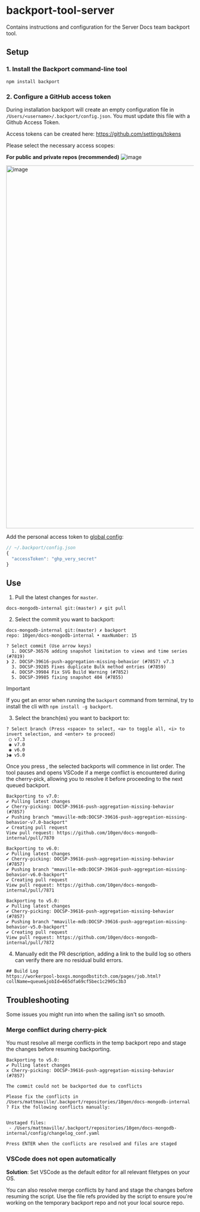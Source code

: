 # backport-tool-server

Contains instructions and configuration for the Server Docs team backport tool.

## Setup

### 1. Install the Backport command-line tool

```
npm install backport
```

### 2. Configure a GitHub access token

During installation backport will create an empty configuration file in `/Users/<username>/.backport/config.json`. You must update this file with a Github Access Token.

Access tokens can be created here: https://github.com/settings/tokens

Please select the necessary access scopes:

**For public and private repos (recommended)**
![image](https://user-images.githubusercontent.com/209966/67081197-fe93d380-f196-11e9-8891-c6ba8c4686a4.png)

<img width="971" alt="image" src="https://user-images.githubusercontent.com/7416358/226398066-54cd918e-7d5a-420b-9f84-bb34f9f43dd6.png">

Add the personal access token to [global config](https://github.com/sorenlouv/backport/blob/main/docs/config-file-options.md#global-config-backportconfigjson):

```js
// ~/.backport/config.json
{
  "accessToken": "ghp_very_secret"
}
```

## Use

1. Pull the latest changes for `master`.

```
docs-mongodb-internal git:(master) ✗ git pull
```

2. Select the commit you want to backport:

```
docs-mongodb-internal git:(master) ✗ backport
repo: 10gen/docs-mongodb-internal • maxNumber: 15

? Select commit (Use arrow keys)
  1. DOCSP-36576 adding snapshot limitation to views and time series (#7819)
❯ 2. DOCSP-39616-push-aggregation-missing-behavior (#7857) v7.3
  3. DOCSP-39285 Fixes duplicate Bulk method entries (#7859)
  4. DOCSP-39984 Fix SVG Build Warning (#7852)
  5. DOCSP-39985 fixing snapshot 404 (#7855)
```


 > [!IMPORTANT]  
 > If you get an error when running the `backport` command from terminal, try to install the cli with `npm install -g backport`.


3. Select the branch(es) you want to backport to:

```
? Select branch (Press <space> to select, <a> to toggle all, <i> to invert selection, and <enter> to proceed)
 ◯ v7.3
 ◉ v7.0
 ◉ v6.0
❯◉ v5.0
```

Once you press <enter>, the selected backports will commence in list order. The tool pauses and opens VSCode if a merge conflict is encountered during the cherry-pick, allowing you to resolve it before proceeding to the next queued backport.

```
Backporting to v7.0:
✔ Pulling latest changes
✔ Cherry-picking: DOCSP-39616-push-aggregation-missing-behavior (#7857)
✔ Pushing branch "mmaville-mdb:DOCSP-39616-push-aggregation-missing-behavior-v7.0-backport"
✔ Creating pull request
View pull request: https://github.com/10gen/docs-mongodb-internal/pull/7870

Backporting to v6.0:
✔ Pulling latest changes
✔ Cherry-picking: DOCSP-39616-push-aggregation-missing-behavior (#7857)
✔ Pushing branch "mmaville-mdb:DOCSP-39616-push-aggregation-missing-behavior-v6.0-backport"
✔ Creating pull request
View pull request: https://github.com/10gen/docs-mongodb-internal/pull/7871

Backporting to v5.0:
✔ Pulling latest changes
✔ Cherry-picking: DOCSP-39616-push-aggregation-missing-behavior (#7857)
✔ Pushing branch "mmaville-mdb:DOCSP-39616-push-aggregation-missing-behavior-v5.0-backport"
✔ Creating pull request
View pull request: https://github.com/10gen/docs-mongodb-internal/pull/7872
```

4. Manually edit the PR description, adding a link to the build log so others can verify there are no residual build errors.

```
## Build Log
https://workerpool-boxgs.mongodbstitch.com/pages/job.html?collName=queue&jobId=665dfa69cf5bec1c2905c3b3
```

## Troubleshooting

Some issues you might run into when the sailing isn't so smooth.

### Merge conflict during cherry-pick

You must resolve all merge conflicts in the temp backport repo and stage the changes before resuming backporting.

```
Backporting to v5.0:
✔ Pulling latest changes
x Cherry-picking: DOCSP-39616-push-aggregation-missing-behavior (#7857)

The commit could not be backported due to conflicts

Please fix the conflicts in /Users/mattmaville/.backport/repositories/10gen/docs-mongodb-internal
? Fix the following conflicts manually:


Unstaged files:
 - /Users/mattmaville/.backport/repositories/10gen/docs-mongodb-internal/config/changelog_conf.yaml

Press ENTER when the conflicts are resolved and files are staged
```

### VSCode does not open automatically

**Solution**: Set VSCode as the default editor for all relevant filetypes on your OS.

You can also resolve merge conflicts by hand and stage the changes before resuming the script. Use the file refs provided by the script to ensure you're working on the temporary backport repo and not your local source repo.

